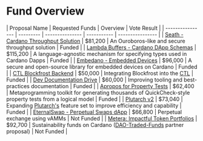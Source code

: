 # Fund Overview

| Proposal Name    | Requested Funds | Overview | Vote Result |
| ---------------- | --------- | --------------- | ----------- | ---------------- | 
| [Seath - Cardano Throughput Solution](https://cardano.ideascale.com/c/idea/422388) | $81,200 | An Ouroboros-like and secure throughput solution  | Funded      | 
| [Lambda Buffers - Cardano DApp Schemas](https://cardano.ideascale.com/c/idea/421376) | $115,200 |  A language-agnostic mechanism for specifying types used in Cardano Dapps  | Funded      | 
| [Embedano - Embedded Devices](https://cardano.ideascale.com/c/idea/414017) | $96,000 |  A secure and open-source library for embedded devices on Cardano  | Funded      | 
| [CTL Blockfrost Backend](https://cardano.ideascale.com/c/idea/420791) | $50,000 | Integrating Blockfrost into the [CTL](https://github.com/Plutonomicon/cardano-transaction-lib)  | Funded      | 
| [Dev Documentation Drive](https://cardano.ideascale.com/c/idea/420778) | $60,000 | Improving tooling and best-practices documentation  | Funded      | 
| [Apropos for Property Tests](https://cardano.ideascale.com/c/idea/414086) | $62,400 | Metaprogramming toolkit for generating thousands of QuickCheck-style property tests from a logical model  | Funded      | 
| [Plutarch v2](https://cardano.ideascale.com/c/idea/414065) | $73,040 | Expanding [Plutarch's](https://github.com/Plutonomicon/plutarch-plutus) feature set to improve efficiency and capability  | Funded      |
| [EternalSwap - Perpetual Swaps dApp](https://cardano.ideascale.com/c/idea/414032) | $66,800 | Perpetual exchange using vAMMs  | Not Funded      | 
| [Metera: Impactful Token Portfolios](https://cardano.ideascale.com/c/idea/414647) | $92,700 | Sustainability funds on Cardano ([DAO-Traded-Funds](https://cardano.ideascale.com/c/idea/381055) partner proposal)  | Not Funded      | 

